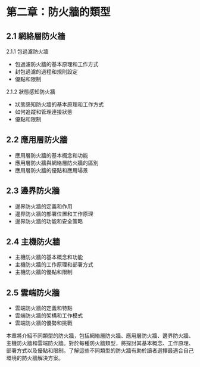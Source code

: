 # 第二章：防火牆的類型

## 2.1 網絡層防火牆
2.1.1 包過濾防火牆
- 包過濾防火牆的基本原理和工作方式
- 封包過濾的過程和規則設定
- 優點和限制

2.1.2 狀態感知防火牆
- 狀態感知防火牆的基本原理和工作方式
- 如何追蹤和管理連接狀態
- 優點和限制

## 2.2 應用層防火牆
- 應用層防火牆的基本概念和功能
- 應用層防火牆與網絡層防火牆的區別
- 應用層防火牆的優點和應用場景
## 2.3 邊界防火牆
- 邊界防火牆的定義和作用
- 邊界防火牆的部署位置和工作原理
- 邊界防火牆的功能和安全策略
## 2.4 主機防火牆
- 主機防火牆的基本概念和功能
- 主機防火牆的工作原理和部署方式
- 主機防火牆的優點和限制
## 2.5 雲端防火牆
- 雲端防火牆的定義和特點
- 雲端防火牆的架構和工作模式
- 雲端防火牆的優勢和挑戰

本章將介紹不同類型的防火牆，包括網絡層防火牆、應用層防火牆、邊界防火牆、主機防火牆和雲端防火牆。對於每種防火牆類型，將探討其基本概念、工作原理、部署方式以及優點和限制。了解這些不同類型的防火牆有助於讀者選擇最適合自己環境的防火牆解決方案。
